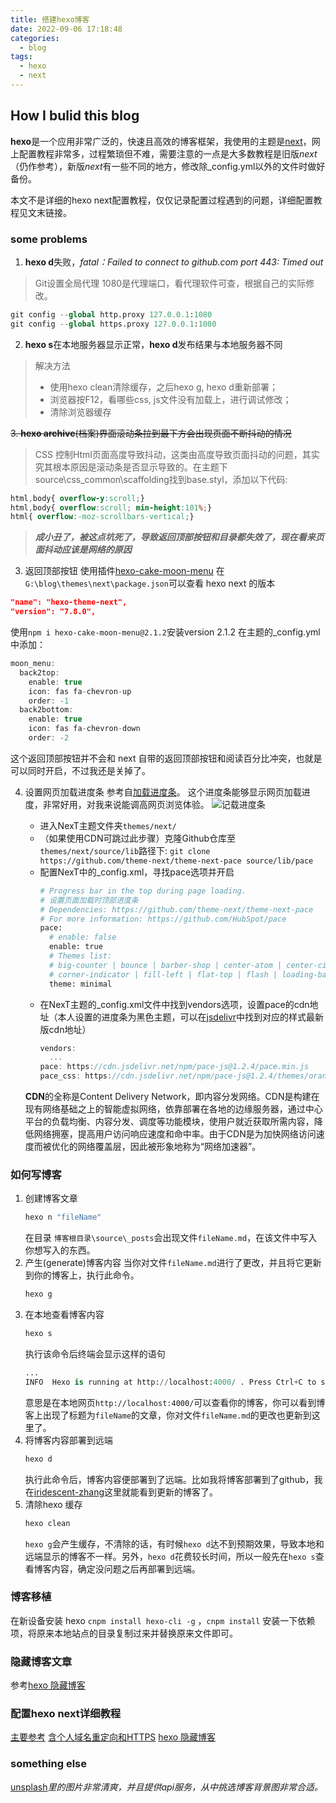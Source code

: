 ```yaml
---
title: 搭建hexo博客
date: 2022-09-06 17:18:48
categories:
  - blog
tags:
  - hexo
  - next
---
```

## How I bulid this blog
**hexo**是一个应用非常广泛的，快速且高效的博客框架，我使用的主题是[next](https://github.com/theme-next/hexo-theme-next)，网上配置教程非常多，过程繁琐但不难，需要注意的一点是大多数教程是旧版*next*（仍作参考），新版*next*有一些不同的地方，修改除_config.yml以外的文件时做好备份。

本文不是详细的hexo next配置教程，仅仅记录配置过程遇到的问题，详细配置教程见文末链接。
<!--more-->

### some problems
1. **hexo d**失败，*fatal：Failed to connect to github.com port 443: Timed out*

> Git设置全局代理
1080是代理端口，看代理软件可查，根据自己的实际修改。

```python
git config --global http.proxy 127.0.0.1:1080
git config --global https.proxy 127.0.0.1:1080
```
2. **hexo s**在本地服务器显示正常，**hexo d**发布结果与本地服务器不同
> 解决方法
> - 使用hexo clean清除缓存，之后hexo g, hexo d重新部署；
> - 浏览器按F12，看哪些css, js文件没有加载上，进行调试修改；
> - 清除浏览器缓存

~~3. **hexo archive**(档案)界面滚动条拉到最下方会出现页面不断抖动的情况~~
>  CSS 控制Html页面高度导致抖动，这类由高度导致页面抖动的问题，其实究其根本原因是滚动条是否显示导致的。在主题下source\css\_common\scaffolding找到base.styl，添加以下代码:

```css
html,body{ overflow-y:scroll;}
html,body{ overflow:scroll; min-height:101%;}
html{ overflow:-moz-scrollbars-vertical;}
```
> ***成小丑了，被这点坑死了，导致返回顶部按钮和目录都失效了，现在看来页面抖动应该是网络的原因***

3. 返回顶部按钮
使用插件[hexo-cake-moon-menu](https://github.com/jiangtj-lab/hexo-cake-moon-menu)
在`G:\blog\themes\next\package.json`可以查看 hexo next 的版本
```json
"name": "hexo-theme-next",
"version": "7.8.0",
```
使用`npm i hexo-cake-moon-menu@2.1.2`安装version 2.1.2
在主题的_config.yml中添加：
```c
moon_menu:
  back2top:
    enable: true
    icon: fas fa-chevron-up
    order: -1
  back2bottom:
    enable: true
    icon: fas fa-chevron-down
    order: -2
```
这个返回顶部按钮并不会和 next 自带的返回顶部按钮和阅读百分比冲突，也就是可以同时开启，不过我还是关掉了。

4. 设置网页加载进度条
参考自[加载进度条](https://blog.csdn.net/TomAndersen/article/details/104693194?spm=1001.2014.3001.5506)。
这个进度条能够显示网页加载进度，非常好用，对我来说能调高网页浏览体验。
![记载进度条](https://i.postimg.cc/JnWZJsj6/2.jpg)

    - 进入NexT主题文件夹`themes/next/`
    - （如果使用CDN可跳过此步骤）克隆Github仓库至`themes/next/source/lib`路径下:
    `git clone https://github.com/theme-next/theme-next-pace source/lib/pace`
    - 配置NexT中的_config.xml，寻找pace选项并开启
      ```python
      # Progress bar in the top during page loading.
      # 设置页面加载时顶部进度条
      # Dependencies: https://github.com/theme-next/theme-next-pace
      # For more information: https://github.com/HubSpot/pace
      pace:
        # enable: false
        enable: true
        # Themes list:
        # big-counter | bounce | barber-shop | center-atom | center-circle | center-radar | center-simple
        # corner-indicator | fill-left | flat-top | flash | loading-bar | mac-osx | material | minimal
        theme: minimal
      ```
    - 在NexT主题的_config.xml文件中找到vendors选项，设置pace的cdn地址（本人设置的进度条为黑色主题，可以在[jsdelivr](https://www.jsdelivr.com/package/npm/pace-js?path=themes)中找到对应的样式最新版cdn地址）
      ```c
      vendors:
        ...
      pace: https://cdn.jsdelivr.net/npm/pace-js@1.2.4/pace.min.js
      pace_css: https://cdn.jsdelivr.net/npm/pace-js@1.2.4/themes/orange/pace-theme-loading-bar.css
      ```
    **CDN**的全称是Content Delivery Network，即内容分发网络。CDN是构建在现有网络基础之上的智能虚拟网络，依靠部署在各地的边缘服务器，通过中心平台的负载均衡、内容分发、调度等功能模块，使用户就近获取所需内容，降低网络拥塞，提高用户访问响应速度和命中率。由于CDN是为加快网络访问速度而被优化的网络覆盖层，因此被形象地称为“网络加速器”。


### 如何写博客
1. 创建博客文章
    ```python
    hexo n "fileName"
    ```
    在目录 `博客根目录\source\_posts`会出现文件`fileName.md`，在该文件中写入你想写入的东西。
2. 产生(generate)博客内容
当你对文件`fileName.md`进行了更改，并且将它更新到你的博客上，执行此命令。
    ```python
    hexo g
    ```
3. 在本地查看博客内容
    ```python
    hexo s
    ```
    执行该命令后终端会显示这样的语句
    ```python
    ...
    INFO  Hexo is running at http://localhost:4000/ . Press Ctrl+C to stop.
    ```
    意思是在本地网页`http://localhost:4000/`可以查看你的博客，你可以看到博客上出现了标题为`fileName`的文章，你对文件`fileName.md`的更改也更新到这里了。
4. 将博客内容部署到远端
    ```python
    hexo d
    ```
    执行此命令后，博客内容便部署到了远端。比如我将博客部署到了github，我在[iridescent-zhang](https://iridescent-zhang.github.io/)这里就能看到更新的博客了。
5. 清除hexo 缓存
    ```python
    hexo clean
    ```
    `hexo g`会产生缓存，不清除的话，有时候`hexo d`达不到预期效果，导致本地和远端显示的博客不一样。另外，`hexo d`花费较长时间，所以一般先在`hexo s`查看博客内容，确定没问题之后再部署到远端。

### 博客移植
在新设备安装 hexo `cnpm install hexo-cli -g` ，`cnpm install` 安装一下依赖项，将原来本地站点的目录复制过来并替换原来文件即可。

### 隐藏博客文章
参考[hexo 隐藏博客](https://blog.garryde.com/archives/37712.html)

### 配置hexo next详细教程
[主要参考](https://minyuchengmin.github.io/2020/02/26/hexo-bo-ke-xin-ban-next-zhu-ti-da-jian/#valine-comments)
[含个人域名重定向和HTTPS](https://blog.shijy16.cn/2021/05/13/%E9%85%8D%E7%BD%AE/Hexo%E5%8D%9A%E5%AE%A2%E6%90%AD%E5%BB%BA/)
[hexo 隐藏博客](https://blog.garryde.com/archives/37712.html)
### something else
[unsplash](https://unsplash.com/)*里的图片非常清爽，并且提供api服务，从中挑选博客背景图非常合适。*
